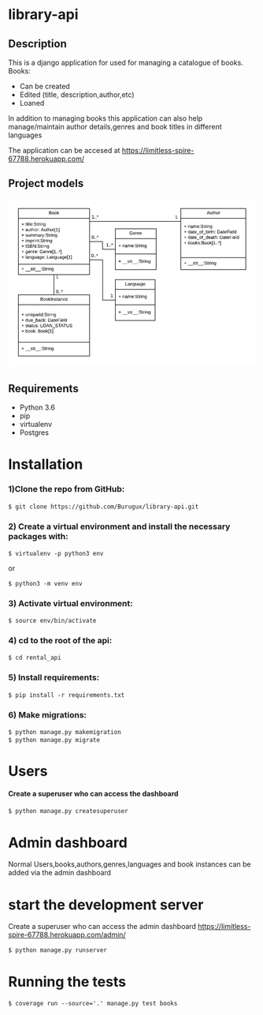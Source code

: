 # library-api

## Description

This is a django application for used for managing a catalogue of books. Books:
* Can be created 
* Edited (title, description,author,etc)
* Loaned

In addition to managing books this application can also help manage/maintain author details,genres and book titles in different languages

The application can be accesed at https://limitless-spire-67788.herokuapp.com/

## Project models
![UML](https://raw.githubusercontent.com/Burugux/library-api/main/library_model_uml.png)

## Requirements
* Python 3.6
* pip
* virtualenv
* Postgres

# Installation
### 1)Clone the repo from GitHub:
```console
$ git clone https://github.com/Burugux/library-api.git
```

### 2) Create a virtual environment and install the necessary packages with:
```console
$ virtualenv -p python3 env
```

or
```console
$ python3 -m venv env
```

### 3) Activate virtual environment:
```console
$ source env/bin/activate
```

### 4) cd to the root of the api:
```console
$ cd rental_api
```

### 5) Install requirements:
```console
$ pip install -r requirements.txt
```

### 6) Make migrations:
```console
$ python manage.py makemigration
$ python manage.py migrate
```

# Users
#### Create a superuser who can access the dashboard
```console
$ python manage.py createsuperuser
```

# Admin dashboard
Normal Users,books,authors,genres,languages and book instances can be added via the admin dashboard

# start the development server
Create a superuser who can access the admin dashboard https://limitless-spire-67788.herokuapp.com/admin/
```console
$ python manage.py runserver
```

# Running the tests
```console
$ coverage run --source='.' manage.py test books
```
